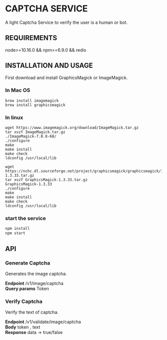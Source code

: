 # CAPTCHA SERVICE
A light Captcha Service to verify the user is a human or bot. 

## REQUIREMENTS
node>=10.16.0 && npm>=6.9.0 && redis

## INSTALLATION AND USAGE
First download and install GraphicsMagick or ImageMagick. 
### In Mac OS
```
brew install imagemagick
brew install graphicsmagick
```
### In linux 
```
wget https://www.imagemagick.org/download/ImageMagick.tar.gz
tar xvzf ImageMagick.tar.gz
./ImageMagick-7.0.8-68/
./configure
make
make install
make check
ldconfig /usr/local/lib

wget https://nchc.dl.sourceforge.net/project/graphicsmagick/graphicsmagick/1.3.33/GraphicsMagick-1.3.33.tar.gz
tar xvzf GraphicsMagick-1.3.33.tar.gz
GraphicsMagick-1.3.33
./configure
make
make install
make check
ldconfig /usr/local/lib
```
### start the service
```js
npm install 
npm start
```

## API

### Generate Captcha
Generates the image captcha.

<b>Endpoint</b> /v1/image/captcha <br>
<b>Query params</b> Token

### Verify Captcha
Verify the text of captcha.

<b>Endpoint</b> /v1/validate/image/captcha <br>
<b>Body</b> token , text </br>
<b>Response</b> data -> true/false 